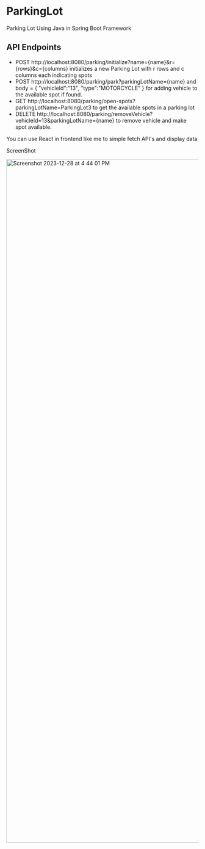 # ParkingLot
Parking Lot Using Java in Spring Boot Framework

## API Endpoints

* POST http://localhost:8080/parking/initialize?name={name}&r={rows}&c={columns} initializes a new Parking Lot with r rows and c columns each indicating spots
* POST http://localhost:8080/parking/park?parkingLotName={name} and body = {
    "vehicleId":"13",
    "type":"MOTORCYCLE"
} for adding vehicle to the available spot if found.
* GET http://localhost:8080/parking/open-spots?parkingLotName=ParkingLot3 to get the available spots in a parking lot
* DELETE http://localhost:8080/parking/removeVehicle?vehicleId=13&parkingLotName={name} to remove vehicle and make spot available.

You can use React in frontend like me to simple fetch API's and display data

ScreenShot

<img width="1792" alt="Screenshot 2023-12-28 at 4 44 01 PM" src="https://github.com/himansh18131018/ParkingLot/assets/60508244/357a5123-cadd-4899-9990-94dac2bec6fe">

